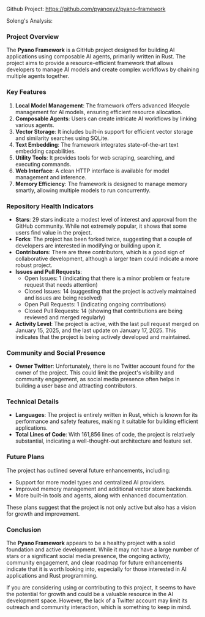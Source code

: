 Github Project: https://github.com/pyanoxyz/pyano-framework

Soleng's Analysis:

### Project Overview

The **Pyano Framework** is a GitHub project designed for building AI applications using composable AI agents, primarily written in Rust. The project aims to provide a resource-efficient framework that allows developers to manage AI models and create complex workflows by chaining multiple agents together. 

### Key Features

1. **Local Model Management**: The framework offers advanced lifecycle management for AI models, ensuring efficient resource allocation.
2. **Composable Agents**: Users can create intricate AI workflows by linking various agents.
3. **Vector Storage**: It includes built-in support for efficient vector storage and similarity searches using SQLite.
4. **Text Embedding**: The framework integrates state-of-the-art text embedding capabilities.
5. **Utility Tools**: It provides tools for web scraping, searching, and executing commands.
6. **Web Interface**: A clean HTTP interface is available for model management and inference.
7. **Memory Efficiency**: The framework is designed to manage memory smartly, allowing multiple models to run concurrently.

### Repository Health Indicators

- **Stars**: 29 stars indicate a modest level of interest and approval from the GitHub community. While not extremely popular, it shows that some users find value in the project.
- **Forks**: The project has been forked twice, suggesting that a couple of developers are interested in modifying or building upon it.
- **Contributors**: There are three contributors, which is a good sign of collaborative development, although a larger team could indicate a more robust project.
- **Issues and Pull Requests**: 
  - Open Issues: 1 (indicating that there is a minor problem or feature request that needs attention)
  - Closed Issues: 14 (suggesting that the project is actively maintained and issues are being resolved)
  - Open Pull Requests: 1 (indicating ongoing contributions)
  - Closed Pull Requests: 14 (showing that contributions are being reviewed and merged regularly)
- **Activity Level**: The project is active, with the last pull request merged on January 15, 2025, and the last update on January 17, 2025. This indicates that the project is being actively developed and maintained.

### Community and Social Presence

- **Owner Twitter**: Unfortunately, there is no Twitter account found for the owner of the project. This could limit the project's visibility and community engagement, as social media presence often helps in building a user base and attracting contributors.

### Technical Details

- **Languages**: The project is entirely written in Rust, which is known for its performance and safety features, making it suitable for building efficient applications.
- **Total Lines of Code**: With 161,856 lines of code, the project is relatively substantial, indicating a well-thought-out architecture and feature set.

### Future Plans

The project has outlined several future enhancements, including:
- Support for more model types and centralized AI providers.
- Improved memory management and additional vector store backends.
- More built-in tools and agents, along with enhanced documentation.

These plans suggest that the project is not only active but also has a vision for growth and improvement.

### Conclusion

The **Pyano Framework** appears to be a healthy project with a solid foundation and active development. While it may not have a large number of stars or a significant social media presence, the ongoing activity, community engagement, and clear roadmap for future enhancements indicate that it is worth looking into, especially for those interested in AI applications and Rust programming.

If you are considering using or contributing to this project, it seems to have the potential for growth and could be a valuable resource in the AI development space. However, the lack of a Twitter account may limit its outreach and community interaction, which is something to keep in mind.